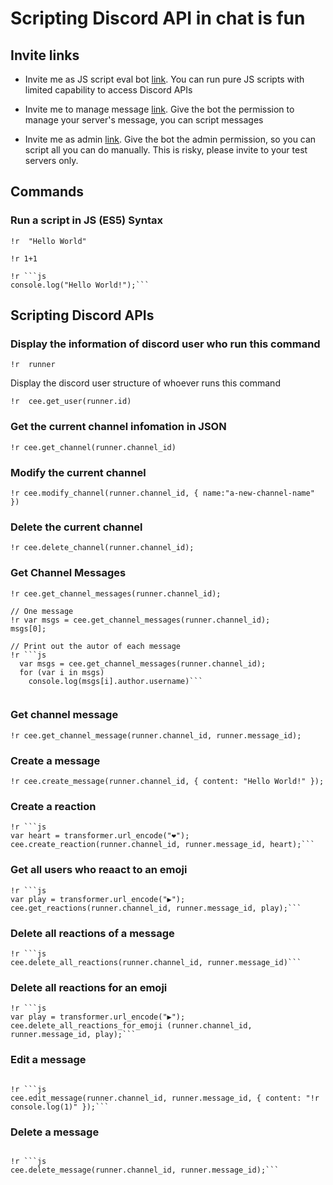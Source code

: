 # Scripting Discord API in chat is fun
## Invite links

* Invite me as JS script eval bot [link](https://bit.ly/stensal).
  You can run pure JS scripts with limited capability to access Discord APIs
  
* Invite me to manage message [link](https://bit.ly/38LFRrS).
  Give the bot the permission to manage your server's message, you can script messages

* Invite me as admin [link](https://bit.ly/3fN0NmD).
  Give the bot the admin permission, so you can script all you can do manually.
  This is risky, please invite to your test servers only.
    

## Commands
### Run a script in JS (ES5) Syntax
```
!r  "Hello World"
```

```
!r 1+1
```

```
!r ```js
console.log("Hello World!");```
```

## Scripting Discord APIs

### Display the information of discord user who run this command
```
!r  runner
```

Display the discord user structure of whoever runs this command
```
!r  cee.get_user(runner.id)
```


### Get the current channel infomation in JSON

```
!r cee.get_channel(runner.channel_id)
```

### Modify the current channel

```
!r cee.modify_channel(runner.channel_id, { name:"a-new-channel-name" })
```

### Delete the current channel

```
!r cee.delete_channel(runner.channel_id);
```

### Get Channel Messages

```
!r cee.get_channel_messages(runner.channel_id);
```

```
// One message
!r var msgs = cee.get_channel_messages(runner.channel_id);
msgs[0];
```

```
// Print out the autor of each message
!r ```js
  var msgs = cee.get_channel_messages(runner.channel_id);
  for (var i in msgs)
    console.log(msgs[i].author.username)```
 
```

### Get channel message
```
!r cee.get_channel_message(runner.channel_id, runner.message_id);
```

### Create a message
```
!r cee.create_message(runner.channel_id, { content: "Hello World!" });
```

### Create a reaction
```
!r ```js
var heart = transformer.url_encode("❤️");
cee.create_reaction(runner.channel_id, runner.message_id, heart);```

```


### Get all users who reaact to an emoji
```
!r ```js
var play = transformer.url_encode("▶️");
cee.get_reactions(runner.channel_id, runner.message_id, play);```

```

### Delete all reactions of a message
```
!r ```js
cee.delete_all_reactions(runner.channel_id, runner.message_id)```

```

### Delete all reactions for an emoji
```
!r ```js
var play = transformer.url_encode("▶️");
cee.delete_all_reactions_for_emoji (runner.channel_id, runner.message_id, play);```

```

### Edit a message
```

!r ```js
cee.edit_message(runner.channel_id, runner.message_id, { content: "!r console.log(1)" });```

```

### Delete a message
```

!r ```js
cee.delete_message(runner.channel_id, runner.message_id);```

```